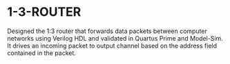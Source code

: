 # 1-3-ROUTER
Designed the 1:3 router that forwards data packets between computer networks using Verilog HDL and validated in Quartus Prime and Model-Sim. It drives an incoming packet to output channel based on the address field contained in the packet.
